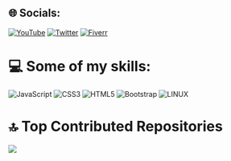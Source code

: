 ## 🌐 Socials:
[![YouTube](https://img.shields.io/badge/Youtube-%23323330.svg?style=for-the-badge&color=red&logo=youtube&logoColor=white)](https://youtube.com/@seriousfreezing99) [![Twitter](https://img.shields.io/badge/Twitter-%23323330.svg?style=for-the-badge&color=blue&logo=Twitter&logoColor=white)](https://twitter.com/SeriousFreezing) [![Fiverr](https://img.shields.io/badge/Fiverr-%23323330.svg?style=for-the-badge&color=chartreuse&logo=fiverr&logoColor=white)](https://br.fiverr.com/siriofraga) 

# 💻 Some of my skills:
![JavaScript](https://img.shields.io/badge/javascript-%23323330.svg?style=for-the-badge&logo=javascript&logoColor=%23F7DF1E) ![CSS3](https://img.shields.io/badge/css3-%231572B6.svg?style=for-the-badge&logo=css3&logoColor=white) ![HTML5](https://img.shields.io/badge/html5-%23E34F26.svg?style=for-the-badge&logo=html5&logoColor=white) ![Bootstrap](https://img.shields.io/badge/bootstrap-%238511FA.svg?style=for-the-badge&logo=bootstrap&logoColor=white) ![LINUX](https://img.shields.io/badge/Linux-FCC624?style=for-the-badge&logo=linux&logoColor=black)

# 🔝 Top Contributed Repositories
![](https://github-contributor-stats.vercel.app/api?username=SeriousFreezing&limit=5&theme=dark&combine_all_yearly_contributions=true)
